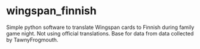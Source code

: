 # wingspan_finnish
Simple python software to translate Wingspan cards to Finnish during family game night. Not using official translations. Base for data from data collected by TawnyFrogmouth.
